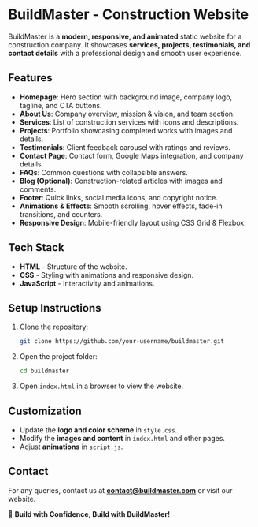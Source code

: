 # BuildMaster - Construction Website

BuildMaster is a **modern, responsive, and animated** static website for a construction company. It showcases **services, projects, testimonials, and contact details** with a professional design and smooth user experience.

## Features

- **Homepage**: Hero section with background image, company logo, tagline, and CTA buttons.
- **About Us**: Company overview, mission & vision, and team section.
- **Services**: List of construction services with icons and descriptions.
- **Projects**: Portfolio showcasing completed works with images and details.
- **Testimonials**: Client feedback carousel with ratings and reviews.
- **Contact Page**: Contact form, Google Maps integration, and company details.
- **FAQs**: Common questions with collapsible answers.
- **Blog (Optional)**: Construction-related articles with images and comments.
- **Footer**: Quick links, social media icons, and copyright notice.
- **Animations & Effects**: Smooth scrolling, hover effects, fade-in transitions, and counters.
- **Responsive Design**: Mobile-friendly layout using CSS Grid & Flexbox.

## Tech Stack

- **HTML** - Structure of the website.
- **CSS** - Styling with animations and responsive design.
- **JavaScript** - Interactivity and animations.

## Setup Instructions

1. Clone the repository:
   ```bash
   git clone https://github.com/your-username/buildmaster.git
   ```
2. Open the project folder:
   ```bash
   cd buildmaster
   ```
3. Open `index.html` in a browser to view the website.

## Customization

- Update the **logo and color scheme** in `style.css`.
- Modify the **images and content** in `index.html` and other pages.
- Adjust **animations** in `script.js`.

## Contact

For any queries, contact us at **contact@buildmaster.com** or visit our website.

🚀 **Build with Confidence, Build with BuildMaster!**
